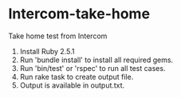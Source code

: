 # Intercom-take-home
Take home test from Intercom

1. Install Ruby 2.5.1
2. Run 'bundle install' to install all required gems.
3. Run 'bin/test' or 'rspec' to run all test cases.
4. Run rake task to create output file.
5. Output is available in output.txt.